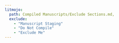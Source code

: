 ```yaml
---
litmojo:
  path: Compiled Manuscripts/Exclude Sections.md,
  exclude:
    - "Manuscript Staging"
    - "Do Not Compile"
    - "Exclude Me"
---
```


